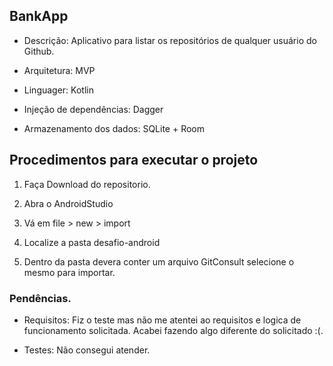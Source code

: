 ## BankApp

-   Descrição: Aplicativo para listar os repositórios de qualquer usuário do Github.

-   Arquitetura: MVP
    
-   Linguager: Kotlin
    
-   Injeção de dependências: Dagger

-   Armazenamento dos dados: SQLite + Room
    

## Procedimentos para executar o projeto

1.  Faça Download do repositorio.
    
2.  Abra o AndroidStudio
    
3.  Vá em file > new > import
    
4.  Localize a pasta desafio-android
    
5.  Dentro da pasta devera conter um arquivo GitConsult selecione o mesmo para importar.

### Pendências.
- Requisitos: Fiz o teste mas não me atentei ao requisitos e logica de funcionamento solicitada. Acabei fazendo algo diferente do solicitado  :(. 

- Testes: Não consegui atender.
